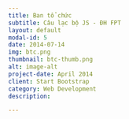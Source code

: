 ```yaml
---
title: Ban tổ chức
subtitle: Câu lạc bộ JS - ĐH FPT
layout: default
modal-id: 5
date: 2014-07-14
img: btc.png
thumbnail: btc-thumb.png
alt: image-alt
project-date: April 2014
client: Start Bootstrap
category: Web Development
description: 

---
```

